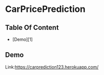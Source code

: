 # CarPricePrediction
## Table Of Content
- [Demo][1]





## Demo
Link:<https://carprediction123.herokuapp.com/>
